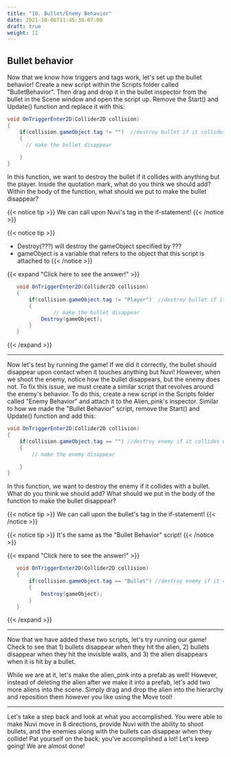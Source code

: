 ```yaml
---
title: "10. Bullet/Enemy Behavior"
date: 2021-10-06T11:45:38-07:00
draft: true
weight: 11
---
```


## Bullet behavior

Now that we know how triggers and tags work, let's set up the bullet behavior! Create a new script within the Scripts folder called "BulletBehavior". Then drag and drop it in the bullet inspector from the bullet in the Scene window and open the script up. Remove the Start() and Update() function and replace it with this:

```csharp
void OnTriggerEnter2D(Collider2D collision)
{
    if(collision.gameObject.tag != "")  //destroy bullet if it collides with anything but the player
    {
      // make the bullet disappear

    }
}
```

In this function, we want to destroy the bullet if it collides with anything but the player. Inside the quotation mark, what do you think we should add? Within the body of the function, what should we put to make the bullet disappear?

{{< notice tip >}}
We can call upon Nuvi's tag in the if-statement!
{{< /notice >}}

{{< notice tip >}}
- Destroy(???) will destroy the gameObject specified by ???
- gameObject is a variable that refers to the object that this script is attached to
{{< /notice >}}

{{< expand "Click here to see the answer!" >}}
```csharp
   void OnTriggerEnter2D(Collider2D collision)
   {
       if(collision.gameObject.tag != "Player")  //destroy bullet if it collides with anything but the player
       {
		       // make the bullet disappear
           Destroy(gameObject);
       }
   }
```
{{< /expand >}}

---

Now let's test by running the game! If we did it correctly, the bullet should disappear upon contact when it touches anything but Nuvi! However, when we shoot the enemy, notice how the bullet disappears, but the enemy does not. To fix this issue, we must create a similar script that revolves around the enemy's behavior.
To do this, create a new script in the Scripts folder called "Enemy Behavior" and attach it to the Alien_pink's inspector. Similar to how we made the "Bullet Behavior" script, remove the Start() and Update() function and add this:

```csharp
void OnTriggerEnter2D(Collider2D collision)
{
    if(collision.gameObject.tag == "") //destroy enemy if it collides with a bullet
    {
        // make the enemy disappear

    }
}
```

In this function, we want to destroy the enemy if it collides with a bullet. What do you think we should add? What should we put in the body of the function to make the bullet disappear?

{{< notice tip >}}
We can call upon the bullet's tag in the if-statement!
{{< /notice >}}

{{< notice tip >}}
It's the same as the "Bullet Behavior" script!
{{< /notice >}}

{{< expand "Click here to see the answer!" >}}
```csharp
   void OnTriggerEnter2D(Collider2D collision)
   {
       if(collision.gameObject.tag == "Bullet") //destroy enemy if it collides with a bullet
       {
           Destroy(gameObject);
       }
   }
```
{{< /expand >}}

---

Now that we have added these two scripts, let's try running our game! Check to see that 1) bullets disappear when they hit the alien, 2) bullets disappear when they hit the invisible walls, and 3) the alien disappears when it is hit by a bullet.

While we are at it, let's make the alien_pink into a prefab as well! However, instead of deleting the alien after we make it into a prefab, let's add two more aliens into the scene. Simply drag and drop the alien into the hierarchy and reposition them however you like using the Move tool!

---

Let's take a step back and look at what you accomplished. You were able to make Nuvi move in 8 directions, provide Nuvi with the ability to shoot bullets, and the enemies along with the bullets can disappear when they collide! Pat yourself on the back; you've accomplished a lot! Let's keep going! We are almost done!

